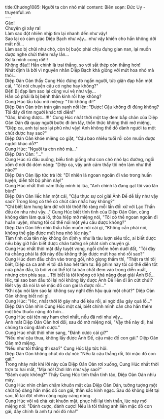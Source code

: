 title:Chương1085: Người ta còn nhỏ mà!
content:
Biên soạn: Đức Uy - truyenfull.vn<br>---<br>Gào!<br>Chuyện gì xảy ra!<br>Làm sao đột nhiên nhịp tim lại nhanh đến như vậy!<br>Sao lại có cảm giác Diệp Bạch như vậy... như vậy khiến cho hắn không dời mắt nổi...<br>Làm sao bị chửi như chó, còn bị buộc phải chịu đựng gian nan, lại muốn được nghe chửi thêm mấy lần…<br>Sợ là mình cong rồi!!!<br>Không đâu!! Hắn chính là trai thẳng, so với sắt thép còn thẳng hơn!<br>Nhất định là bởi vì nguyên nhân Diệp Bạch khá giống với mứt hoa nhỏ mà thôi…<br>Diệp Oản Oản thấy Cung Húc đứng đó ngẩn người, tức giận đạp hắn một cái, "Tôi nói chuyện cậu có nghe hay không?"<br>Đệt! Bị đạp làm sao lại cũng vui vẻ như vậy...<br>Hắn có phải là bị bệnh thần kinh rồi hay không?<br>Cung Húc lầu bầu mở miệng: "Tôi không đi!"<br>Diệp Oản Oản trên trán gân xanh nổi lên: "Được! Cậu không đi đúng không? Tôi đây đi tìm người khác tới diễn!"<br>"Gào, không được…!!!" Cung Húc nhất thời một tay đem bắp chân của Diệp Oản Oản đã quay người bước đi ôm lấy, thổn thức không thôi mở miệng, "Diệp ca, anh tại sao lại phũ như vậy! Anh không thể dỗ dành người ta một chút được hay sao?"<br>Diệp Oản Oản khóe miệng co giật, "Cậu bao nhiêu tuổi rồi còn muốn được người khác dỗ?"<br>Cung Húc: "Người ta còn nhỏ mà..."<br>Diệp Oản Oản: "..."<br>Cung Húc rũ đầu xuống, biểu tình giống như con chó nhỏ lạc đường, ngồi xổm ở nơi đó dòm nàng: "Diệp ca, vậy anh cảm thấy tôi nên làm như thế nào?"<br>Diệp Oản Oản lập tức trả lời: "Dĩ nhiên là ngoan ngoãn đi vào trong huấn luyện, diễn tốt bộ phim này!"<br>Cung Húc nhất thời cảm thấy mình bị lừa, "Anh chính là đang gạt tôi vào lăn bùn!"<br>Diệp Oản Oản liếc hắn một cái, "Cậu thực sự coi giải Ảnh Đế dễ lấy như vậy sao? Trong lòng có thể có chút cân nhắc hay không?"<br>"Chỉ biết làm hung làm dữ với tôi thôi! Rõ ràng mỗi lần đối xử với Lạc Thần đều ôn nhu như vậy..." Cung Húc biết tính tình của Diệp Oản Oản, cũng không dám làm quá lố, thỏa hiệp mở miệng nói, "Tôi có thể ngoan ngoãn đi huấn luyện, nhưng tôi có thể nói một yêu cầu được không?"<br>Diệp Oản Oản liền nhìn thấu hắn muốn nói cái gì, "Không cần phải nói, không thể gặp được mứt hoa nhỏ lúc này."<br>Tâm tình của tên này không ổn định y như là tàu lượn siêu tốc, ai biết được nếu bây giờ hắn biết được chân tướng sẽ phát sinh chuyện gì.<br>Cung Húc nhất thời mặt đầy tuyệt vọng, ngồi chồm hổm dưới đất, "Tôi đây há chẳng phải là đời này đều không thấy được mứt hoa nhỏ rồi sao?"<br>Cung Húc đem đầu chôn vào trong gối, nhỏ giọng thầm thì, "Thật ra thì tôi biết, Diệp ca ca anh vì tôi đã hao hết tâm tư. Bộ phim này tôi có thể diễn tốt nửa phần đầu, là bởi vì có thể lột tả bản chất đem vào trong diễn xuất, nhưng còn phía sau... Tôi biết là tôi không có khả năng đoạt giải Ảnh Đế...<br>Hic, tại sao ban đầu tôi lại nói không lấy được Ảnh Đế liền đi ăn cứt chứ!? Biết vậy đã nói là sẽ mặc đồ con gái là được rồi…"<br>"Khi cậu nói làm sao lại không suy nghĩ đến hậu quả một chút?" Diệp Oản Oản không biết nói gì.<br>Cung Húc: "Hic, nhất thời lỡ gáy như dế kêu rồi, ai ngờ đâu gáy quá lố..."<br>Diệp Oản Oản nhìn Cung Húc một cái, biết chính mình cần cho hắn thêm một liều thuốc nặng đô hơn…<br>Cung Húc cái tên này ham chơi nhất, nếu đã nói như vậy...<br>Ánh mắt Diệp Oản Oản hơi đổi, sau đó mở miệng nói, "Vậy thế này đi, hai chúng ta cũng đánh cược."<br>Cung Húc nhất thời nhìn sang, "Đánh cược cái gì?"<br>"Nếu như cậu thua, không lấy được Ảnh Đế, cậu mặc đồ con gái." Diệp Oản Oản mở miệng.<br>"Nếu như tôi thắng thì sao?" Cung Húc lập tức hỏi.<br>Diệp Oản Oản không chút do dự nói: "Nếu là cậu thắng rồi, tôi mặc đồ con gái."<br>Trong nháy mắt khi lời này của Diệp Oản Oản rơi xuống, Cung Húc nhất thời trợn to hai mắt, "Mịa nó! Chơi lớn như vậy sao?"<br>"Đánh cược không?" Thấy Cung Húc tinh thần tỉnh táo, Diệp Oản Oản nhíu mày.<br>Cung Húc nhìn chằm chằm khuôn mặt của Diệp Oản Oản, tưởng tượng một chút bộ dáng hắn mặc đồ con gái, thần sắc kinh ngạc. Sau đó không biết tại sao, lỗ tai đột nhiên càng ngày càng nóng.<br>Cung Húc vội vã chà xát khuôn mặt, phục hồi lại tinh thần, lúc này mở miệng nói: "Đánh cược, đánh cược! Nếu là tôi thắng anh liền mặc đồ con gái, đây chính là anh tự nói đó nha!"